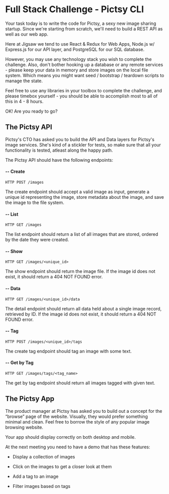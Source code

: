 # Full Stack Challenge - Pictsy CLI

Your task today is to write the code for Pictsy, a sexy new image sharing startup. Since we're starting from scratch, we'll need to build a REST API as well as our web app.

Here at Jigsaw we tend to use React & Redux for Web Apps, Node.js w/ Express.js for our API layer, and PostgreSQL for our SQL database.

However, you may use any technology stack you wish to complete the challenge. Also, don't bother hooking up a database or any remote services - please keep your data in memory and store images on the local file system. Which means you might want seed / bootstrap / teardown scripts to manage the state.

Feel free to use any libraries in your toolbox to complete the challenge, and please timebox yourself - you should be able to accomplish most to all of this in 4 - 8 hours.

OK! Are you ready to go?

## The Pictsy API 

Pictsy's CTO has asked you to build the API and Data layers for Pictsy's image services. She's kind of a stickler for tests, so make sure that all your functionality is tested, atleast along the happy path.

The Pictsy API should have the following endpoints:

#### -- Create
`HTTP POST /images`

The create endpoint should accept a valid image as input, generate a unique id representing the image, store metadata about the image, and save the image to the file system.

#### -- List
`HTTP GET /images`

The list endpoint should return a list of all images that are stored, ordered by the date they were created.

#### -- Show
`HTTP GET /images/<unique_id>`

The show endpoint should return the image file.
If the image id does not exist, it should return a 404 NOT FOUND error.

#### -- Data
`HTTP GET /images/<unique_id>/data`

The detail endpoint should return all data held about a single image record, retrieved by ID. 
If the image id does not exist, it should return a 404 NOT FOUND error.

#### -- Tag
`HTTP POST /images/<unique_id>/tags`

The create tag endpoint should tag an image with some text.

#### -- Get by Tag
`HTTP GET /images/tags/<tag_name>`

The get by tag endpoint should return all images tagged with given text.


## The Pictsy App

The product manager at Pictsy has asked you to build out a concept for the “browse” page of the website. Visually, they would prefer something minimal and clean. Feel free to borrow the style of any popular image browsing website.

Your app should display correctly on both desktop and mobile.

At the next meeting you need to have a demo that has these features:

* Display a collection of images

* Click on the images to get a closer look at them

* Add a tag to an image

* Filter images based on tags
